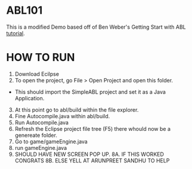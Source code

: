 # ABL101
This is a modified Demo based off of Ben Weber's Getting Start with ABL [tutorial](https://eis-blog.soe.ucsc.edu/2012/02/getting-started-with-abl/).
# HOW TO RUN
1. Download Ecilpse
2. To open the project, go File > Open Project and open this folder.
  - This should import the SimpleABL project and set it as a Java Application.
3. At this point go to abl/build within the file explorer. 
4. Fine Autocompile.java within abl/build.
5. Run Autocompile.java
6. Refresh the Eclipse project file tree (F5) there whould now be a genereate folder.
7. Go to game/gameEngine.java
7. run gameEngine.java
8. SHOULD HAVE NEW SCREEN POP UP. 
8A. IF THIS WORKED CONGRATS
8B. ELSE YELL AT ARUNPREET SANDHU TO HELP
